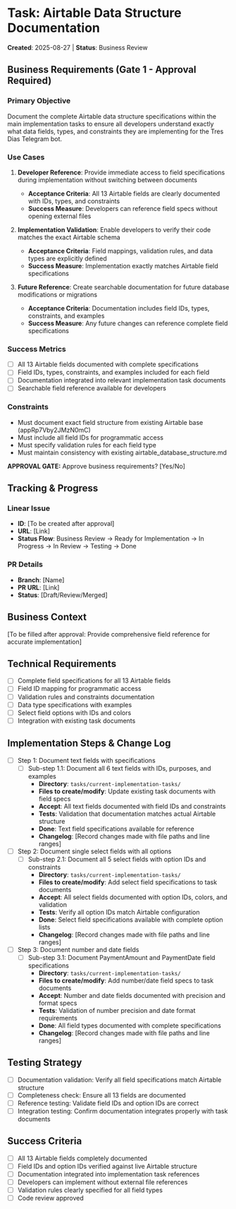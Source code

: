 # Task: Airtable Data Structure Documentation
**Created**: 2025-08-27 | **Status**: Business Review

## Business Requirements (Gate 1 - Approval Required)
### Primary Objective
Document the complete Airtable data structure specifications within the main implementation tasks to ensure all developers understand exactly what data fields, types, and constraints they are implementing for the Tres Dias Telegram bot.

### Use Cases
1. **Developer Reference**: Provide immediate access to field specifications during implementation without switching between documents
   - **Acceptance Criteria**: All 13 Airtable fields are clearly documented with IDs, types, and constraints
   - **Success Measure**: Developers can reference field specs without opening external files

2. **Implementation Validation**: Enable developers to verify their code matches the exact Airtable schema
   - **Acceptance Criteria**: Field mappings, validation rules, and data types are explicitly defined
   - **Success Measure**: Implementation exactly matches Airtable field specifications

3. **Future Reference**: Create searchable documentation for future database modifications or migrations
   - **Acceptance Criteria**: Documentation includes field IDs, types, constraints, and examples
   - **Success Measure**: Any future changes can reference complete field specifications

### Success Metrics
- [ ] All 13 Airtable fields documented with complete specifications
- [ ] Field IDs, types, constraints, and examples included for each field
- [ ] Documentation integrated into relevant implementation task documents
- [ ] Searchable field reference available for developers

### Constraints
- Must document exact field structure from existing Airtable base (appRp7Vby2JMzN0mC)
- Must include all field IDs for programmatic access
- Must specify validation rules for each field type
- Must maintain consistency with existing airtable_database_structure.md

**APPROVAL GATE:** Approve business requirements? [Yes/No]

## Tracking & Progress
### Linear Issue
- **ID**: [To be created after approval]
- **URL**: [Link]
- **Status Flow**: Business Review → Ready for Implementation → In Progress → In Review → Testing → Done

### PR Details
- **Branch**: [Name]
- **PR URL**: [Link]
- **Status**: [Draft/Review/Merged]

## Business Context
[To be filled after approval: Provide comprehensive field reference for accurate implementation]

## Technical Requirements
- [ ] Complete field specifications for all 13 Airtable fields
- [ ] Field ID mapping for programmatic access
- [ ] Validation rules and constraints documentation
- [ ] Data type specifications with examples
- [ ] Select field options with IDs and colors
- [ ] Integration with existing task documents

## Implementation Steps & Change Log
- [ ] Step 1: Document text fields with specifications
  - [ ] Sub-step 1.1: Document all 6 text fields with IDs, purposes, and examples
    - **Directory**: `tasks/current-implementation-tasks/`
    - **Files to create/modify**: Update existing task documents with field specs
    - **Accept**: All text fields documented with field IDs and constraints
    - **Tests**: Validation that documentation matches actual Airtable structure
    - **Done**: Text field specifications available for reference
    - **Changelog**: [Record changes made with file paths and line ranges]

- [ ] Step 2: Document single select fields with all options
  - [ ] Sub-step 2.1: Document all 5 select fields with option IDs and constraints
    - **Directory**: `tasks/current-implementation-tasks/`
    - **Files to create/modify**: Add select field specifications to task documents
    - **Accept**: All select fields documented with option IDs, colors, and validation
    - **Tests**: Verify all option IDs match Airtable configuration
    - **Done**: Select field specifications available with complete option lists
    - **Changelog**: [Record changes made with file paths and line ranges]

- [ ] Step 3: Document number and date fields
  - [ ] Sub-step 3.1: Document PaymentAmount and PaymentDate field specifications
    - **Directory**: `tasks/current-implementation-tasks/`
    - **Files to create/modify**: Add number/date field specs to task documents
    - **Accept**: Number and date fields documented with precision and format specs
    - **Tests**: Validation of number precision and date format requirements
    - **Done**: All field types documented with complete specifications
    - **Changelog**: [Record changes made with file paths and line ranges]

## Testing Strategy
- [ ] Documentation validation: Verify all field specifications match Airtable structure
- [ ] Completeness check: Ensure all 13 fields are documented
- [ ] Reference testing: Validate field IDs and option IDs are correct
- [ ] Integration testing: Confirm documentation integrates properly with task documents

## Success Criteria
- [ ] All 13 Airtable fields completely documented
- [ ] Field IDs and option IDs verified against live Airtable structure
- [ ] Documentation integrated into implementation task references
- [ ] Developers can implement without external file references
- [ ] Validation rules clearly specified for all field types
- [ ] Code review approved